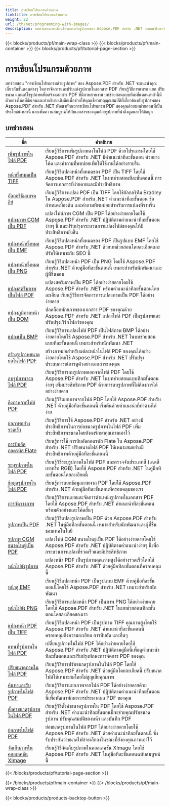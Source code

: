 ```yaml
---
title: การเขียนโปรแกรมด้วยภาพ
linktitle: การเขียนโปรแกรมด้วยภาพ
weight: 22
url: /th/net/programming-with-images/
description: บทช่วยสอนการเขียนโปรแกรมกับรูปภาพของ Aspose.PDF สำหรับ .NET จะสอนวิธีการจัดการและจัดการรูปภาพในเอกสาร PDF
---
```


{{< blocks/products/pf/main-wrap-class >}}
{{< blocks/products/pf/main-container >}}
{{< blocks/products/pf/tutorial-page-section >}}

# การเขียนโปรแกรมด้วยภาพ


บทช่วยสอน "การเขียนโปรแกรมด้วยรูปภาพ" ของ Aspose.PDF สำหรับ .NET จะแนะนำคุณเกี่ยวกับขั้นตอนต่างๆ ในการจัดการและปรับแต่งรูปภาพในเอกสาร PDF เรียนรู้วิธีการแทรก แยก ปรับขนาด และแก้ไขรูปภาพเพื่อสร้างเอกสาร PDF ที่มีภาพสวยงาม บทช่วยสอนแบบทีละขั้นตอนเหล่านี้มีตัวอย่างโค้ดที่ชัดเจนและคำอธิบายเชิงลึกเพื่อช่วยให้คุณเชี่ยวชาญคุณสมบัติที่เกี่ยวข้องกับรูปภาพของ Aspose.PDF สำหรับ .NET พัฒนาทักษะการเขียนโปรแกรม PDF ของคุณด้วยบทช่วยสอนที่เป็นประโยชน์เหล่านี้ และเพิ่มความสมบูรณ์ให้กับเอกสารของคุณด้วยรูปภาพที่น่าดึงดูดและให้ข้อมูล

## บทช่วยสอน
| ชื่อ | คำอธิบาย |
| --- | --- | 
| [เพิ่มรูปภาพในไฟล์ PDF](./add-image/) | เรียนรู้วิธีการเพิ่มรูปภาพลงในไฟล์ PDF ด้วยโปรแกรมโดยใช้ Aspose.PDF สำหรับ .NET มีคำแนะนำทีละขั้นตอน ตัวอย่างโค้ด และคำถามที่พบบ่อยเพื่อให้ใช้งานได้อย่างราบรื่น |  
| [หน้าทั้งหมดเป็น TIFF](./all-pages-to-tiff/) | เรียนรู้วิธีแปลงหน้าทั้งหมดของ PDF เป็น TIFF โดยใช้ Aspose.PDF สำหรับ .NET ในบทช่วยสอนทีละขั้นตอนนี้ การจัดการเอกสารที่ง่ายดายและมีประสิทธิภาพ |  
| [อัลกอริธึมแบรดลีย์](./bradley-algorithm/) | เรียนรู้วิธีการแปลง PDF เป็น TIFF โดยใช้อัลกอริทึม Bradley ใน Aspose.PDF สำหรับ .NET คำแนะนำทีละขั้นตอน ข้อกำหนดเบื้องต้น และคำถามที่พบบ่อยสำหรับการแปลงที่ราบรื่น |  
| [แปลงภาพ CGM เป็น PDF](./cgm-image-to-pdf/) | แปลงไฟล์ภาพ CGM เป็น PDF ได้อย่างง่ายดายโดยใช้ Aspose.PDF สำหรับ .NET ปฏิบัติตามคำแนะนำทีละขั้นตอนง่ายๆ นี้ และปรับปรุงกระบวนการแปลงไฟล์ของคุณให้มีประสิทธิภาพยิ่งขึ้น |  
| [แปลงหน้าทั้งหมดเป็น EMF](./convert-all-pages-to-emf/) | เรียนรู้วิธีแปลงหน้าทั้งหมดของ PDF เป็นรูปแบบ EMF โดยใช้ Aspose.PDF สำหรับ .NET ด้วยบทช่วยสอนโดยละเอียดและปรับให้เหมาะกับ SEO นี้ |  
| [แปลงหน้าทั้งหมดเป็น PNG](./convert-all-pages-to-png/) | เรียนรู้วิธีแปลงหน้า PDF เป็น PNG โดยใช้ Aspose.PDF สำหรับ .NET ด้วยคู่มือทีละขั้นตอนนี้ เหมาะสำหรับนักพัฒนาและผู้ที่ชื่นชอบ |  
| [แปลงสตรีมภาพเป็นไฟล์ PDF](./convert-image-stream-to-pdf/) | แปลงสตรีมภาพเป็น PDF ได้อย่างง่ายดายโดยใช้ Aspose.PDF สำหรับ .NET พร้อมคำแนะนำทีละขั้นตอนโดยละเอียด เรียนรู้วิธีการจัดการการแปลงภาพเป็น PDF ได้อย่างง่ายดาย |  
| [แปลงภูมิภาคหน้าเป็น DOM](./convert-page-region-to-dom/) | ปลดล็อกศักยภาพของเอกสาร PDF ของคุณด้วย Aspose.PDF สำหรับ .NET แปลงไฟล์ PDF เป็นรูปภาพและปรับปรุงเวิร์กโฟลว์ของคุณ |  
| [แปลงเป็น BMP](./convert-to-bmp/) | เรียนรู้วิธีการแปลงไฟล์ PDF เป็นไฟล์ภาพ BMP ได้อย่างง่ายดายโดยใช้ Aspose.PDF สำหรับ .NET ในบทช่วยสอนแบบทีละขั้นตอนนี้ เหมาะสำหรับนักพัฒนา .NET |  
| [สร้างรูปภาพขนาดย่อในไฟล์ PDF](./create-thumbnail-images/) | สร้างภาพย่อสำหรับแต่ละหน้าในไฟล์ PDF ของคุณได้อย่างง่ายดายโดยใช้ Aspose.PDF สำหรับ .NET ปรับปรุงประสบการณ์การดูตัวอย่างเอกสารของคุณ |  
| [ลบรูปภาพจากไฟล์ PDF](./delete-images/) | เรียนรู้วิธีการลบรูปภาพออกจากไฟล์ PDF โดยใช้ Aspose.PDF สำหรับ .NET ในบทช่วยสอนแบบทีละขั้นตอนง่ายๆ เพิ่มประสิทธิภาพ PDF ด้วยการลบรูปภาพที่ไม่ต้องการได้อย่างง่ายดาย |  
| [ดึงภาพจากไฟล์ PDF](./extract-images/) | เรียนรู้วิธีแยกภาพจากไฟล์ PDF โดยใช้ Aspose.PDF สำหรับ .NET ด้วยคู่มือทีละขั้นตอนนี้ เริ่มต้นด้วยคำแนะนำที่ทำตามได้ง่าย |  
| [ย่อภาพอย่างรวดเร็ว](./fast-shrink-images/) | เรียนรู้วิธีการใช้ Aspose.PDF สำหรับ .NET อย่างมีประสิทธิภาพในการย่อขนาดรูปภาพในไฟล์ PDF เพิ่มประสิทธิภาพขนาดโดยยังคงรักษาคุณภาพเอาไว้ |  
| [การบีบอัดถอดรหัส Flate](./flate-decode-compression/) | เรียนรู้การใช้ การบีบอัดถอดรหัส Flate ใน Aspose.PDF สำหรับ .NET ปรับขนาดไฟล์ PDF ให้เหมาะสมอย่างมีประสิทธิภาพด้วยคู่มือทีละขั้นตอนนี้ |  
| [ระบุรูปภาพในไฟล์ PDF](./identify-images/) | เรียนรู้วิธีระบุรูปภาพในไฟล์ PDF และตรวจจับประเภทสี (เฉดสีเทาหรือ RGB) โดยใช้ Aspose.PDF สำหรับ .NET ในคู่มือทีละขั้นตอนโดยละเอียดนี้ |  
| [ข้อมูลรูปภาพในไฟล์ PDF](./image-information/) | เรียนรู้การแยกข้อมูลภาพจาก PDF โดยใช้ Aspose.PDF สำหรับ .NET ด้วยคู่มือทีละขั้นตอนที่ครอบคลุมของเรา |  
| [การจัดวางภาพ](./image-placements/) | เรียนรู้วิธีการแยกและจัดการตำแหน่งรูปภาพในเอกสาร PDF โดยใช้ Aspose.PDF สำหรับ .NET คำแนะนำทีละขั้นตอนพร้อมตัวอย่างและโค้ดสั้นๆ |  
| [รูปภาพเป็น PDF](./image-to-pdf/) | เรียนรู้วิธีแปลงรูปภาพเป็น PDF ด้วย Aspose.PDF สำหรับ .NET ในคู่มือทีละขั้นตอนนี้ เหมาะสำหรับนักพัฒนาและผู้ที่ชื่นชอบเทคโนโลยี |  
| [รูปภาพ CGM ขนาดใหญ่เป็น PDF](./large-cgm-image-to-pdf/) | แปลงไฟล์ CGM ขนาดใหญ่เป็น PDF ได้อย่างง่ายดายโดยใช้ Aspose.PDF สำหรับ .NET ปฏิบัติตามคำแนะนำง่ายๆ นี้เพื่อกระบวนการแปลงที่รวดเร็วและมีประสิทธิภาพ |  
| [หน้าไปยังรูปภาพ](./pages-to-images/) | แปลงหน้า PDF เป็นรูปภาพคุณภาพสูงได้อย่างรวดเร็วโดยใช้ Aspose.PDF สำหรับ .NET ด้วยคู่มือทีละขั้นตอนที่ครอบคลุมนี้ |  
| [หน้าสู่ EMF](./page-to-emf/) | เรียนรู้วิธีแปลงหน้า PDF เป็นรูปแบบ EMF ด้วยคู่มือทีละขั้นตอนนี้โดยใช้ Aspose.PDF สำหรับ .NET เหมาะสำหรับนักพัฒนา |  
| [หน้าไปยัง PNG](./page-to-png/) | เรียนรู้วิธีการแปลงหน้า PDF เป็นภาพ PNG ได้อย่างง่ายดายโดยใช้ Aspose.PDF สำหรับ .NET ในบทช่วยสอนทีละขั้นตอนโดยละเอียดของเรา |  
| [แปลงหน้า PDF เป็น TIFF](./page-to-tiff/) | เรียนรู้วิธีแปลงหน้า PDF เป็นรูปภาพ TIFF คุณภาพสูงโดยใช้ Aspose.PDF สำหรับ .NET คำแนะนำทีละขั้นตอนนี้ครอบคลุมถึงความละเอียด การบีบอัด และอื่นๆ |  
| [แทนที่รูปภาพในไฟล์ PDF](./replace-image/) | เปลี่ยนรูปภาพในไฟล์ PDF ได้อย่างง่ายดายโดยใช้ Aspose.PDF สำหรับ .NET ปฏิบัติตามคู่มือนี้เพื่อดูคำแนะนำทีละขั้นตอนและปรับปรุงทักษะการจัดการ PDF ของคุณ |  
| [ปรับขนาดภาพในไฟล์ PDF](./resize-images/) | เรียนรู้วิธีการปรับขนาดรูปภาพในไฟล์ PDF โดยใช้ Aspose.PDF สำหรับ .NET ด้วยคู่มือโดยละเอียดนี้ ปรับขนาดไฟล์ให้เหมาะสมโดยไม่สูญเสียคุณภาพ |  
| [ค้นหาและรับรูปภาพในไฟล์ PDF](./search-and-get-images/) | เรียนรู้วิธีการแยกภาพจากไฟล์ PDF ได้อย่างง่ายดายด้วย Aspose.PDF สำหรับ .NET ปฏิบัติตามคำแนะนำทีละขั้นตอนนี้เพื่อพัฒนาทักษะการประมวลผล PDF ของคุณ |  
| [ตั้งค่าขนาดรูปภาพในไฟล์ PDF](./set-image-size/) | เรียนรู้วิธีตั้งค่าขนาดรูปภาพใน PDF โดยใช้ Aspose.PDF สำหรับ .NET คำแนะนำทีละขั้นตอนนี้จะช่วยคุณปรับขนาดรูปภาพ ปรับคุณสมบัติของหน้า และบันทึก PDF |  
| [ย่อภาพในไฟล์ PDF](./shrink-images/) | ย่อขนาดรูปภาพในไฟล์ PDF ได้อย่างง่ายดายโดยใช้ Aspose.PDF สำหรับ .NET ด้วยคำแนะนำทีละขั้นตอนนี้ ซึ่งรับประกันว่าขนาดไฟล์จะเล็กลงในขณะที่ยังคงคุณภาพเอาไว้ |  
| [จัดเก็บภาพในคอลเลคชัน XImage](./store-image-in-ximage-collection/) |  เรียนรู้วิธีจัดเก็บรูปภาพในคอลเลคชัน XImage โดยใช้ Aspose.PDF สำหรับ .NET ในคู่มือทีละขั้นตอนฉบับสมบูรณ์นี้ |  
{{< /blocks/products/pf/tutorial-page-section >}}

{{< /blocks/products/pf/main-container >}}
{{< /blocks/products/pf/main-wrap-class >}}

{{< blocks/products/products-backtop-button >}}
